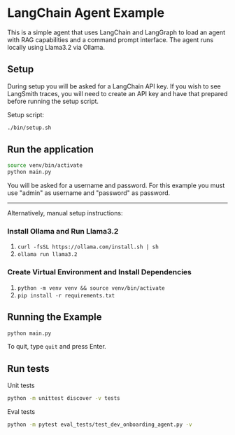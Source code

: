 # LangChain Agent Example

This is a simple agent that uses LangChain and LangGraph to load an agent with RAG capabilities and a
command prompt interface. The agent runs locally using Llama3.2 via Ollama.

## Setup

During setup you will be asked for a LangChain API key. If you wish to see LangSmith traces, you will need to create an API key and have that prepared before running the setup script.

Setup script:
```bash
./bin/setup.sh
```

## Run the application

```bash
source venv/bin/activate
python main.py
```

You will be asked for a username and password.
For this example you must use "admin" as username and "password" as password.

---

Alternatively, manual setup instructions:

### Install Ollama and Run Llama3.2

1. `curl -fsSL https://ollama.com/install.sh | sh`
2. `ollama run llama3.2`

### Create Virtual Environment and Install Dependencies

1. `python -m venv venv && source venv/bin/activate`
2. `pip install -r requirements.txt`

## Running the Example

```bash
python main.py
```

To quit, type `quit` and press Enter.

## Run tests

Unit tests
```bash
python -m unittest discover -v tests
```

Eval tests
```bash
python -m pytest eval_tests/test_dev_onboarding_agent.py -v
```
